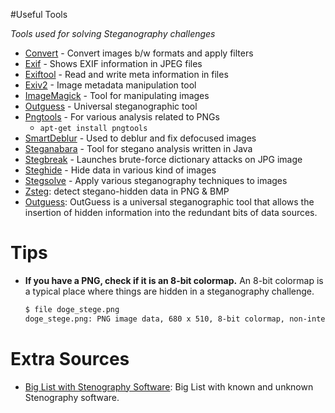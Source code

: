 #Useful Tools

*Tools used for solving Steganography challenges*

- [Convert](http://www.imagemagick.org/script/convert.php) - Convert images b/w formats and apply filters
- [Exif](http://manpages.ubuntu.com/manpages/trusty/man1/exif.1.html) - Shows EXIF information in JPEG files
- [Exiftool](https://linux.die.net/man/1/exiftool) - Read and write meta information in files
- [Exiv2](http://www.exiv2.org/manpage.html) - Image metadata manipulation tool
- [ImageMagick](http://www.imagemagick.org/script/index.php) - Tool for manipulating images
- [Outguess](https://www.freebsd.org/cgi/man.cgi?query=outguess+&apropos=0&sektion=0&manpath=FreeBSD+Ports+5.1-RELEASE&format=html) - Universal steganographic tool
- [Pngtools](http://www.stillhq.com/pngtools/) - For various analysis related to PNGs
  - `apt-get install pngtools`
- [SmartDeblur](https://github.com/Y-Vladimir/SmartDeblur) - Used to deblur and fix defocused images
- [Steganabara](https://www.openhub.net/p/steganabara) -  Tool for stegano analysis written in Java
- [Stegbreak](https://linux.die.net/man/1/stegbreak) - Launches brute-force dictionary attacks on JPG image
- [Steghide](http://steghide.sourceforge.net/) - Hide data in various kind of images
- [Stegsolve](http://www.caesum.com/handbook/Stegsolve.jar) - Apply various steganography techniques to images
- [Zsteg](https://github.com/zed-0xff/zsteg): detect stegano-hidden data in PNG & BMP
- [Outguess](http://uncovering-cicada.wikia.com/wiki/OutGuess): OutGuess is a universal steganographic tool that allows the insertion of hidden information into the redundant bits of data sources.

# Tips

* **If you have a PNG, check if it is an 8-bit colormap.** An 8-bit colormap is a typical place where things are hidden in a steganography challenge.

    ```bash
    $ file doge_stege.png
    doge_stege.png: PNG image data, 680 x 510, 8-bit colormap, non-interlaced
    ```
# Extra Sources
* [Big List with Stenography Software](http://www.jjtc.com/Steganography/tools.html): Big List with known and unknown Stenography software.
